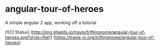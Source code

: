 # angular-tour-of-heroes
A simple angular 2 app, working off a tutorial

[![CI Status]
   (http://img.shields.io/travis/triflingnome/angular-tour-of-heroes.svg?style=flat)]
   (https://travis-ci.org/triflingnome/angular-tour-of-heroes)
